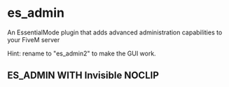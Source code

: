# es_admin

An EssentialMode plugin that adds advanced administration capabilities to your FiveM server

Hint: rename to "es_admin2" to make the GUI work.


## ES_ADMIN WITH Invisible NOCLIP ##
